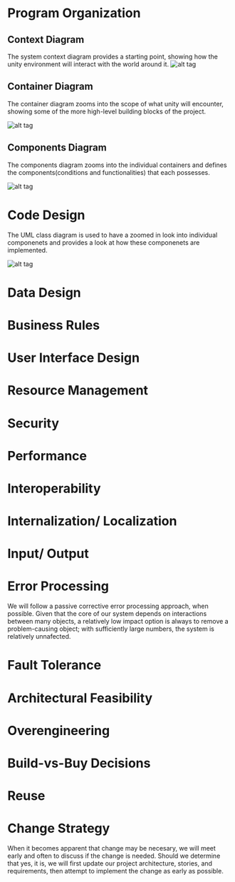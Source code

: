 # Program Organization
## Context Diagram
The system context diagram provides a starting point, showing how the unity environment will interact with the world around it.
![alt tag](https://i.postimg.cc/DwtTHKjK/ES-Context-Diagram.png "Context Diagram")

## Container Diagram
The container diagram zooms into the scope of what unity will encounter, showing some of the more high-level building blocks of the project.

![alt tag](https://i.postimg.cc/QxTSSGT7/ES-Container-Diagram.png "Container Diagram")

## Components Diagram
The components diagram zooms into the individual containers and defines the components(conditions and functionalities) that each possesses. 

![alt tag](https://i.postimg.cc/RFv4WL8Q/ES-Component-Diagram-2.png "Component Diagram")

# Code Design
The UML class diagram is used to have a zoomed in look into individual componenets and provides a look at how these componenets are implemented.

![alt tag](https://i.imgur.com/p6lJmlW.png)

# Data Design

# Business Rules

# User Interface Design

# Resource Management

# Security

# Performance

# Interoperability

# Internalization/ Localization

# Input/ Output

# Error Processing
  We will follow a passive corrective error processing approach, when possible. Given that the core of our system depends on interactions between many objects, a relatively low impact option is always to remove a problem-causing object; with sufficiently large numbers, the system is relatively unnafected.
# Fault Tolerance

# Architectural Feasibility

# Overengineering

# Build-vs-Buy Decisions

# Reuse

# Change Strategy
  When it becomes apparent that change may be necesary, we will meet early and often to discuss if the change is needed. Should we determine that yes, it is, we will first update our project architecture, stories, and requirements, then attempt to implement the change as early as possible.









